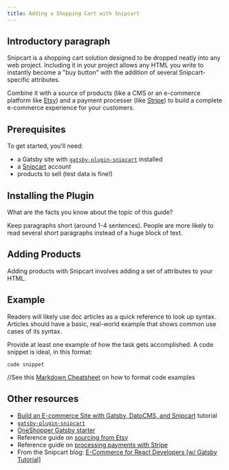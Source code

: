 ```yaml
---
title: Adding a Shopping Cart with Snipcart
---
```


## Introductory paragraph

Snipcart is a shopping cart solution designed to be dropped neatly into any web project. Including it in your project allows any HTML you write to instantly become a "buy button" with the addition of several Snipcart-specific attributes. 

Combine it with a source of products (like a CMS or an e-commerce platform like [Etsy](https://www.etsy.com/)) and a payment processer (like [Stripe](https://www.stripe.com/)) to build a complete e-commerce experience for your customers.

## Prerequisites

To get started, you'll need:

- a Gatsby site with [`gatsby-plugin-snipcart`](/packages/gatsby-plugin-snipcart/) installed
- a [Snipcart](https://snipcart.com/) account
- products to sell (test data is fine!)

## Installing the Plugin

What are the facts you know about the topic of this guide?

Keep paragraphs short (around 1-4 sentences). People are more likely to read
several short paragraphs instead of a huge block of text.

## Adding Products

Adding products with Snipcart involves adding a set of attributes to your HTML. 

## Example

Readers will likely use doc articles as a quick reference to look up syntax.
Articles should have a basic, real-world example that shows common use cases of its syntax.

Provide at least one example of how the task gets accomplished. A code snippet is ideal, in this format:

    code snippet

//See this [Markdown Cheatsheet](https://github.com/adam-p/markdown-here/wiki/Markdown-Cheatsheet#code) on how to format code examples

## Other resources

- [Build an E-commerce Site with Gatsby, DatoCMS, and Snipcart](/docs/tutorial/e-commerce-with-datocms-and-snipcart/) tutorial
- [`gatsby-plugin-snipcart`](/packages/gatsby-plugin-snipcart/)
- [OneShopper Gatsby starter](/starters/rohitguptab/OneShopper/)
- Reference guide on [sourcing from Etsy](/docs/sourcing-from-etsy/)
- Reference guide on [processing payments with Stripe](/docs/processing-payments-with-stripe/)
- From the Snipcart blog: [E-Commerce for React Developers [w/ Gatsby Tutorial]](https://snipcart.com/blog/react-ecommerce-gatsby-tutorial)